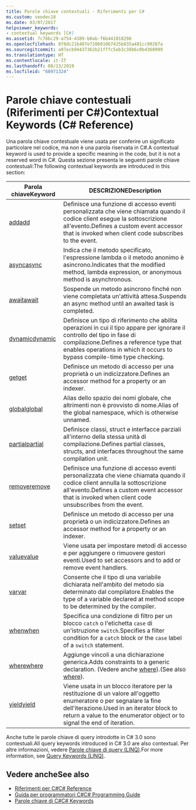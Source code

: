 ```yaml
---
title: Parole chiave contestuali - Riferimenti per C#
ms.custom: seodec18
ms.date: 03/07/2017
helpviewer_keywords:
- contextual keywords [C#]
ms.assetid: 7c76bc29-a754-4389-b0ab-f6b441018298
ms.openlocfilehash: 8f8dc21b407e7286010b7425b835a481cc90287a
ms.sourcegitcommit: a97ecb94437362b21fffc5eb3c38b6c0b4368999
ms.translationtype: HT
ms.contentlocale: it-IT
ms.lasthandoff: 08/13/2019
ms.locfileid: "68971324"
---
```

# <a name="contextual-keywords-c-reference"></a><span data-ttu-id="edffe-102">Parole chiave contestuali (Riferimenti per C#)</span><span class="sxs-lookup"><span data-stu-id="edffe-102">Contextual Keywords (C# Reference)</span></span>

<span data-ttu-id="edffe-103">Una parola chiave contestuale viene usata per conferire un significato particolare nel codice, ma non è una parola riservata in C#.</span><span class="sxs-lookup"><span data-stu-id="edffe-103">A contextual keyword is used to provide a specific meaning in the code, but it is not a reserved word in C#.</span></span> <span data-ttu-id="edffe-104">Questa sezione presenta le seguenti parole chiave contestuali:</span><span class="sxs-lookup"><span data-stu-id="edffe-104">The following contextual keywords are introduced in this section:</span></span>  
  
|<span data-ttu-id="edffe-105">Parola chiave</span><span class="sxs-lookup"><span data-stu-id="edffe-105">Keyword</span></span>|<span data-ttu-id="edffe-106">DESCRIZIONE</span><span class="sxs-lookup"><span data-stu-id="edffe-106">Description</span></span>|  
|-------------|-----------------|  
|[<span data-ttu-id="edffe-107">add</span><span class="sxs-lookup"><span data-stu-id="edffe-107">add</span></span>](../../../csharp/language-reference/keywords/add.md)|<span data-ttu-id="edffe-108">Definisce una funzione di accesso eventi personalizzata che viene chiamata quando il codice client esegue la sottoscrizione all'evento.</span><span class="sxs-lookup"><span data-stu-id="edffe-108">Defines a custom event accessor that is invoked when client code subscribes to the event.</span></span>|  
|[<span data-ttu-id="edffe-109">async</span><span class="sxs-lookup"><span data-stu-id="edffe-109">async</span></span>](../../../csharp/language-reference/keywords/async.md)|<span data-ttu-id="edffe-110">Indica che il metodo specificato, l'espressione lambda o il metodo anonimo è asincrono.</span><span class="sxs-lookup"><span data-stu-id="edffe-110">Indicates that the modified method, lambda expression, or anonymous method is asynchronous.</span></span>|  
|[<span data-ttu-id="edffe-111">await</span><span class="sxs-lookup"><span data-stu-id="edffe-111">await</span></span>](../../../csharp/language-reference/keywords/await.md)|<span data-ttu-id="edffe-112">Sospende un metodo asincrono finché non viene completata un'attività attesa.</span><span class="sxs-lookup"><span data-stu-id="edffe-112">Suspends an async method until an awaited task is completed.</span></span>|  
|[<span data-ttu-id="edffe-113">dynamic</span><span class="sxs-lookup"><span data-stu-id="edffe-113">dynamic</span></span>](../../../csharp/language-reference/keywords/dynamic.md)|<span data-ttu-id="edffe-114">Definisce un tipo di riferimento che abilita operazioni in cui il tipo appare per ignorare il controllo del tipo in fase di compilazione.</span><span class="sxs-lookup"><span data-stu-id="edffe-114">Defines a reference type that enables operations in which it occurs to bypass compile-time type checking.</span></span>|  
|[<span data-ttu-id="edffe-115">get</span><span class="sxs-lookup"><span data-stu-id="edffe-115">get</span></span>](../../../csharp/language-reference/keywords/get.md)|<span data-ttu-id="edffe-116">Definisce un metodo di accesso per una proprietà o un indicizzatore.</span><span class="sxs-lookup"><span data-stu-id="edffe-116">Defines an accessor method for a property or an indexer.</span></span>|  
|[<span data-ttu-id="edffe-117">global</span><span class="sxs-lookup"><span data-stu-id="edffe-117">global</span></span>](../../../csharp/language-reference/operators/namespace-alias-qualifier.md)|<span data-ttu-id="edffe-118">Alias dello spazio dei nomi globale, che altrimenti non è provvisto di nome.</span><span class="sxs-lookup"><span data-stu-id="edffe-118">Alias of the global namespace, which is otherwise unnamed.</span></span>|  
|[<span data-ttu-id="edffe-119">partial</span><span class="sxs-lookup"><span data-stu-id="edffe-119">partial</span></span>](../../../csharp/language-reference/keywords/partial-type.md)|<span data-ttu-id="edffe-120">Definisce classi, struct e interfacce parziali all'interno della stessa unità di compilazione.</span><span class="sxs-lookup"><span data-stu-id="edffe-120">Defines partial classes, structs, and interfaces throughout the same compilation unit.</span></span>|  
|[<span data-ttu-id="edffe-121">remove</span><span class="sxs-lookup"><span data-stu-id="edffe-121">remove</span></span>](../../../csharp/language-reference/keywords/remove.md)|<span data-ttu-id="edffe-122">Definisce una funzione di accesso eventi personalizzata che viene chiamata quando il codice client annulla la sottoscrizione all'evento.</span><span class="sxs-lookup"><span data-stu-id="edffe-122">Defines a custom event accessor that is invoked when client code unsubscribes from the event.</span></span>|  
|[<span data-ttu-id="edffe-123">set</span><span class="sxs-lookup"><span data-stu-id="edffe-123">set</span></span>](../../../csharp/language-reference/keywords/set.md)|<span data-ttu-id="edffe-124">Definisce un metodo di accesso per una proprietà o un indicizzatore.</span><span class="sxs-lookup"><span data-stu-id="edffe-124">Defines an accessor method for a property or an indexer.</span></span>|  
|[<span data-ttu-id="edffe-125">value</span><span class="sxs-lookup"><span data-stu-id="edffe-125">value</span></span>](../../../csharp/language-reference/keywords/value.md)|<span data-ttu-id="edffe-126">Viene usata per impostare metodi di accesso e per aggiungere o rimuovere gestori eventi.</span><span class="sxs-lookup"><span data-stu-id="edffe-126">Used to set accessors and to add or remove event handlers.</span></span>|  
|[<span data-ttu-id="edffe-127">var</span><span class="sxs-lookup"><span data-stu-id="edffe-127">var</span></span>](../../../csharp/language-reference/keywords/var.md)|<span data-ttu-id="edffe-128">Consente che il tipo di una variabile dichiarata nell'ambito del metodo sia determinato dal compilatore.</span><span class="sxs-lookup"><span data-stu-id="edffe-128">Enables the type of a variable declared at method scope to be determined by the compiler.</span></span>|  
|[<span data-ttu-id="edffe-129">when</span><span class="sxs-lookup"><span data-stu-id="edffe-129">when</span></span>](when.md)|<span data-ttu-id="edffe-130">Specifica una condizione di filtro per un blocco `catch` o l'etichetta `case` di un'istruzione `switch`.</span><span class="sxs-lookup"><span data-stu-id="edffe-130">Specifies a filter condition for a `catch` block or the `case` label of a `switch` statement.</span></span>|
|[<span data-ttu-id="edffe-131">where</span><span class="sxs-lookup"><span data-stu-id="edffe-131">where</span></span>](../../../csharp/language-reference/keywords/where-generic-type-constraint.md)|<span data-ttu-id="edffe-132">Aggiunge vincoli a una dichiarazione generica.</span><span class="sxs-lookup"><span data-stu-id="edffe-132">Adds constraints to a generic declaration.</span></span> <span data-ttu-id="edffe-133">(Vedere anche [where](../../../csharp/language-reference/keywords/where-clause.md)).</span><span class="sxs-lookup"><span data-stu-id="edffe-133">(See also [where](../../../csharp/language-reference/keywords/where-clause.md)).</span></span>|  
|[<span data-ttu-id="edffe-134">yield</span><span class="sxs-lookup"><span data-stu-id="edffe-134">yield</span></span>](../../../csharp/language-reference/keywords/yield.md)|<span data-ttu-id="edffe-135">Viene usata in un blocco iteratore per la restituzione di un valore all'oggetto enumeratore o per segnalare la fine dell'iterazione.</span><span class="sxs-lookup"><span data-stu-id="edffe-135">Used in an iterator block to return a value to the enumerator object or to signal the end of iteration.</span></span>|  
  
 <span data-ttu-id="edffe-136">Anche tutte le parole chiave di query introdotte in C# 3.0 sono contestuali.</span><span class="sxs-lookup"><span data-stu-id="edffe-136">All query keywords introduced in C# 3.0 are also contextual.</span></span> <span data-ttu-id="edffe-137">Per altre informazioni, vedere [Parole chiave di query (LINQ)](../../../csharp/language-reference/keywords/query-keywords.md).</span><span class="sxs-lookup"><span data-stu-id="edffe-137">For more information, see [Query Keywords (LINQ)](../../../csharp/language-reference/keywords/query-keywords.md).</span></span>  
  
## <a name="see-also"></a><span data-ttu-id="edffe-138">Vedere anche</span><span class="sxs-lookup"><span data-stu-id="edffe-138">See also</span></span>

- [<span data-ttu-id="edffe-139">Riferimenti per C#</span><span class="sxs-lookup"><span data-stu-id="edffe-139">C# Reference</span></span>](../../../csharp/language-reference/index.md)
- [<span data-ttu-id="edffe-140">Guida per programmatori C#</span><span class="sxs-lookup"><span data-stu-id="edffe-140">C# Programming Guide</span></span>](../../../csharp/programming-guide/index.md)
- [<span data-ttu-id="edffe-141">Parole chiave di C#</span><span class="sxs-lookup"><span data-stu-id="edffe-141">C# Keywords</span></span>](../../../csharp/language-reference/keywords/index.md)
